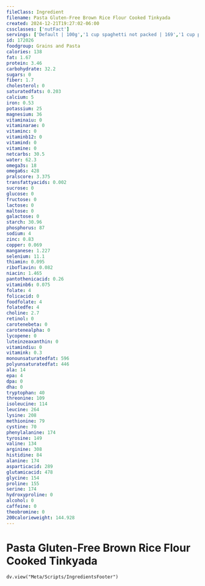 ```yaml
---
fileClass: Ingredient
filename: Pasta Gluten-Free Brown Rice Flour Cooked Tinkyada
created: 2024-12-21T19:27:02-06:00
cssclasses: ['nutFact']
servings: ['Default | 100g','1 cup spaghetti not packed | 169','1 cup penne not packed | 131','1 cup fettucini not packed | 153','1 cup spirals not packed | 136','1 cup elbows not packed | 131','1 cup shells not packed | 156']
id: 172026
foodgroup: Grains and Pasta
calories: 138
fat: 1.67
protein: 3.46
carbohydrate: 32.2
sugars: 0
fiber: 1.7
cholesterol: 0
saturatedfats: 0.203
calcium: 5
iron: 0.53
potassium: 25
magnesium: 36
vitaminaiu: 0
vitaminarae: 0
vitaminc: 0
vitaminb12: 0
vitamind: 0
vitamine: 0
netcarbs: 30.5
water: 62.3
omega3s: 18
omega6s: 428
pralscore: 3.375
transfattyacids: 0.002
sucrose: 0
glucose: 0
fructose: 0
lactose: 0
maltose: 0
galactose: 0
starch: 30.96
phosphorus: 87
sodium: 4
zinc: 0.83
copper: 0.069
manganese: 1.227
selenium: 11.1
thiamin: 0.095
riboflavin: 0.082
niacin: 1.465
pantothenicacid: 0.26
vitaminb6: 0.075
folate: 4
folicacid: 0
foodfolate: 4
folatedfe: 4
choline: 2.7
retinol: 0
carotenebeta: 0
carotenealpha: 0
lycopene: 0
luteinzeaxanthin: 0
vitamindiu: 0
vitamink: 0.3
monounsaturatedfat: 596
polyunsaturatedfat: 446
ala: 14
epa: 4
dpa: 0
dha: 0
tryptophan: 40
threonine: 109
isoleucine: 114
leucine: 264
lysine: 208
methionine: 79
cystine: 70
phenylalanine: 174
tyrosine: 149
valine: 134
arginine: 308
histidine: 84
alanine: 174
asparticacid: 289
glutamicacid: 478
glycine: 154
proline: 155
serine: 174
hydroxyproline: 0
alcohol: 0
caffeine: 0
theobromine: 0
200calorieweight: 144.928
---
```


# Pasta Gluten-Free Brown Rice Flour Cooked Tinkyada

```dataviewjs
dv.view("Meta/Scripts/IngredientsFooter")
```